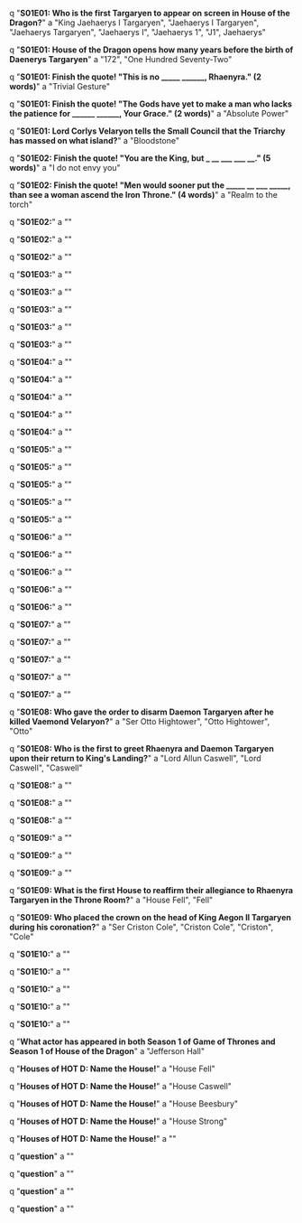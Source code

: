 q "**S01E01: Who is the first Targaryen to appear on screen in House of the Dragon?**"
a "King Jaehaerys I Targaryen", "Jaehaerys I Targaryen", "Jaehaerys Targaryen", "Jaehaerys I", "Jaehaerys 1", "J1", Jaehaerys"

q "**S01E01: House of the Dragon opens how many years before the birth of Daenerys Targaryen**"
a "172", "One Hundred Seventy-Two"

q "**S01E01: Finish the quote! "This is no _____ ______, Rhaenyra." (2 words)**"
a "Trivial Gesture"

q "**S01E01: Finish the quote! "The Gods have yet to make a man who lacks the patience for ______ ______, Your Grace." (2 words)**"
a "Absolute Power"

q "**S01E01: Lord Corlys Velaryon tells the Small Council that the Triarchy has massed on what island?**"
a "Bloodstone"

q "**S01E02: Finish the quote! "You are the King, but _ __ ___ ___ __." (5 words)**"
a "I do not envy you"

q "**S01E02: Finish the quote! "Men would sooner put the _____ __ ___ _____, than see a woman ascend the Iron Throne." (4 words)**"
a "Realm to the torch"

q "**S01E02:**"
a ""

q "**S01E02:**"
a ""

q "**S01E02:**"
a ""

q "**S01E03:**"
a ""

q "**S01E03:**"
a ""

q "**S01E03:**"
a ""

q "**S01E03:**"
a ""

q "**S01E03:**"
a ""

q "**S01E04:**"
a ""

q "**S01E04:**"
a ""

q "**S01E04:**"
a ""

q "**S01E04:**"
a ""

q "**S01E04:**"
a ""

q "**S01E05:**"
a ""

q "**S01E05:**"
a ""

q "**S01E05:**"
a ""

q "**S01E05:**"
a ""

q "**S01E05:**"
a ""

q "**S01E06:**"
a ""

q "**S01E06:**"
a ""

q "**S01E06:**"
a ""

q "**S01E06:**"
a ""

q "**S01E06:**"
a ""

q "**S01E07:**"
a ""

q "**S01E07:**"
a ""

q "**S01E07:**"
a ""

q "**S01E07:**"
a ""

q "**S01E07:**"
a ""

q "**S01E08: Who gave the order to disarm Daemon Targaryen after he killed Vaemond Velaryon?**"
a "Ser Otto Hightower", "Otto Hightower", "Otto"

q "**S01E08: Who is the first to greet Rhaenyra and Daemon Targaryen upon their return to King's Landing?**"
a "Lord Allun Caswell", "Lord Caswell", "Caswell"

q "**S01E08:**"
a ""

q "**S01E08:**"
a ""

q "**S01E08:**"
a ""

q "**S01E09:**"
a ""

q "**S01E09:**"
a ""

q "**S01E09:**"
a ""

q "**S01E09: What is the first House to reaffirm their allegiance to Rhaenyra Targaryen in the Throne Room?**"
a "House Fell", "Fell"

q "**S01E09: Who placed the crown on the head of King Aegon II Targaryen during his coronation?**"
a "Ser Criston Cole", "Criston Cole", "Criston", "Cole"

q "**S01E10:**"
a ""

q "**S01E10:**"
a ""

q "**S01E10:**"
a ""

q "**S01E10:**"
a ""

q "**S01E10:**"
a ""

q "**What actor has appeared in both Season 1 of Game of Thrones and Season 1 of House of the Dragon**"
a "Jefferson Hall"

q "**Houses of HOT D: Name the House!**"
a "House Fell"

q "**Houses of HOT D: Name the House!**"
a "House Caswell"

q "**Houses of HOT D: Name the House!**"
a "House Beesbury"

q "**Houses of HOT D: Name the House!**"
a "House Strong"

q "**Houses of HOT D: Name the House!**"
a ""

q "**question**"
a ""

q "**question**"
a ""

q "**question**"
a ""

q "**question**"
a ""

